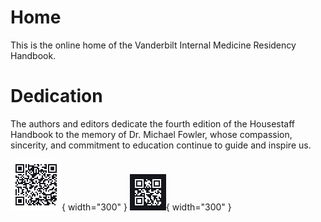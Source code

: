 # Home

This is the online home of the Vanderbilt Internal Medicine Residency Handbook.

# Dedication

The authors and editors dedicate the fourth edition of the Housestaff
Handbook to the memory of Dr. Michael Fowler, whose compassion,
sincerity, and commitment to education continue to guide and inspire
us. 


![QR code for vimbook.org](images/qr-light.svg#only-light){ width="300" }
![QR code for vimbook.org](images/qr-dark.svg#only-dark){ width="300" }

